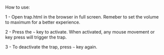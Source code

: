 How to use:

1 - Open trap.html in the browser in full screen. Remeber to set the volume to maximum for a better experience.

2 - Press the `~` key to activate. When activated, any mouse movement or key press will trigger the trap.

3 - To deactivate the trap, press `~` key again.
